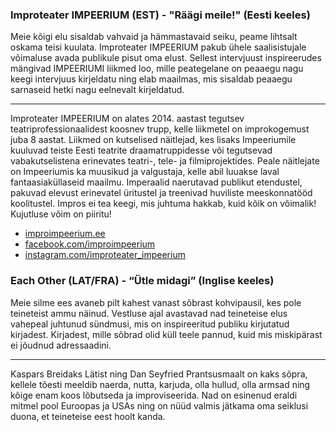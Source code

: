 ### Improteater IMPEERIUM (EST) - "Räägi meile!" (Eesti keeles)

Meie kõigi elu sisaldab vahvaid ja hämmastavaid seiku, peame lihtsalt oskama teisi kuulata. Improteater IMPEERIUM pakub ühele saalisistujale võimaluse avada publikule pisut oma elust. Sellest intervjuust inspireerudes mängivad IMPEERIUMI liikmed loo, mille peategelane on peaaegu nagu keegi intervjuus kirjeldatu ning elab maailmas, mis sisaldab peaaegu sarnaseid hetki nagu eelnevalt kirjeldatud.

---

Improteater IMPEERIUM on alates 2014. aastast tegutsev teatriprofessionaalidest koosnev trupp, kelle liikmetel on improkogemust juba 8 aastat. Liikmed on kutselised näitlejad, kes lisaks Impeeriumile kuuluvad teiste Eesti teatrite draamatruppidesse või tegutsevad vabakutselistena erinevates teatri-, tele- ja filmiprojektides. Peale näitlejate on Impeeriumis ka muusikud ja valgustaja, kelle abil luuakse laval fantaasiaküllaseid maailmu.
Imperaalid naerutavad publikut etendustel, pakuvad elevust erinevatel üritustel ja treenivad huviliste meeskonnatööd koolitustel. Impros ei tea keegi, mis juhtuma hakkab, kuid kõik on võimalik! Kujutluse võim on piiritu!

- [improimpeerium.ee](http://improimpeerium.ee)
- [facebook.com/improimpeerium](http://facebook.com/improimpeerium)
- [instagram.com/improteater_impeerium](http://instagram.com/improteater_impeerium)


### Each Other (LAT/FRA) - “Ütle midagi” (Inglise keeles)

Meie silme ees avaneb pilt kahest vanast sõbrast kohvipausil, kes pole teineteist ammu näinud. Vestluse ajal avastavad nad teineteise elus vahepeal juhtunud sündmusi, mis on inspireeritud publiku kirjutatud kirjadest. Kirjadest, mille sõbrad olid küll teele pannud, kuid mis miskipärast ei jõudnud adressaadini.

---

Kaspars Breidaks Lätist ning Dan Seyfried Prantsusmaalt on kaks sõpra, kellele tõesti meeldib naerda, nutta, karjuda, olla hullud, olla armsad ning kõige enam koos lõbutseda ja improviseerida. Nad on esinenud eraldi mitmel pool Euroopas ja USAs ning on nüüd valmis jätkama oma seiklusi duona, et teineteise eest hoolt kanda.
